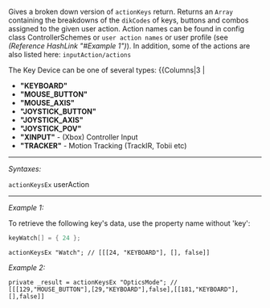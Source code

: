 Gives a broken down version of `actionKeys` return. Returns an `Array` containing the breakdowns of the `dikCodes` of keys, buttons and combos assigned to the given user action. Action names can be found in config class ControllerSchemes or `user action names` or user profile (see *(Reference HashLink "#Example 1")*).
In addition, some of the actions are also listed here: `inputAction/actions`

The Key Device can be one of several types:
{{Columns|3
|
* **"KEYBOARD"**
* **"MOUSE_BUTTON"**
* **"MOUSE_AXIS"**
* **"JOYSTICK_BUTTON"**
* **"JOYSTICK_AXIS"**
* **"JOYSTICK_POV"**
* **"XINPUT"** - (Xbox) Controller Input
* **"TRACKER"** - Motion Tracking (TrackIR, Tobii etc)


---
*Syntaxes:*

`actionKeysEx` userAction

---
*Example 1:*

To retrieve the following key's data, use the property name without 'key':
```cpp
keyWatch[] = { 24 };
```

```sqf
actionKeysEx "Watch"; // [[[24, "KEYBOARD"], [], false]]
```

*Example 2:*

```sqf
private _result = actionKeysEx "OpticsMode"; // [[[129,"MOUSE_BUTTON"],[29,"KEYBOARD"],false],[[181,"KEYBOARD"],[],false]]
```